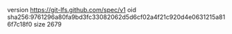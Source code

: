 version https://git-lfs.github.com/spec/v1
oid sha256:9761296a80fa9bd3fc33082062d5d6cf02a4f21c920d4e0631215a816f7c18f0
size 2679
